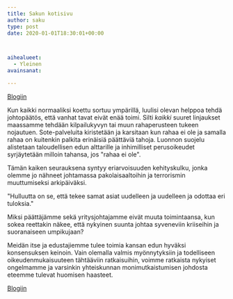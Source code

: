 ```yaml
---
title: Sakun kotisivu
author: saku
type: post
date: 2020-01-01T18:30:01+00:00



aihealueet:
  - Yleinen
avainsanat:

---
```

[Blogiin](/blogi/)

Kun kaikki normaaliksi koettu sortuu ympärillä, luulisi olevan helppoa tehdä johtopäätös, että vanhat tavat eivät enää toimi. Silti <em>kaikki</em> suuret linjaukset maassamme tehdään kilpailukyvyn tai muun rahaperusteen tukeen nojautuen. Sote-palveluita kiristetään ja karsitaan kun rahaa ei ole ja samalla rahaa on kuitenkin palkita erinäisiä päättäviä tahoja. Luonnon suojelu alistetaan taloudellisen edun alttarille ja inhimilliset perusoikeudet syrjäytetään milloin tahansa, jos "rahaa ei ole".

Tämän kaiken seurauksena syntyy eriarvoisuuden kehityskulku, jonka olemme jo nähneet johtamassa pakolaisaaltoihin ja terrorismin muuttumiseksi arkipäiväksi.

"Hulluutta on se, että tekee samat asiat uudelleen ja uudelleen ja odottaa eri tuloksia."

Miksi päättäjämme sekä yritysjohtajamme eivät muuta toimintaansa, kun sokea reettakin näkee, että nykyinen suunta johtaa syveneviin kriiseihin ja suoranaiseen umpikujaan?

Meidän itse ja edustajiemme tulee toimia kansan edun hyväksi konsensuksen keinoin. Vain olemalla valmis myönnytyksiin ja todelliseen oikeudenmukaisuuteen tähtääviin ratkaisuihin, voimme ratkaista nykyiset ongelmamme ja varsinkin yhteiskunnan monimutkaistumisen johdosta eteemme tulevat huomisen haasteet.

[Blogiin](/blogi/)